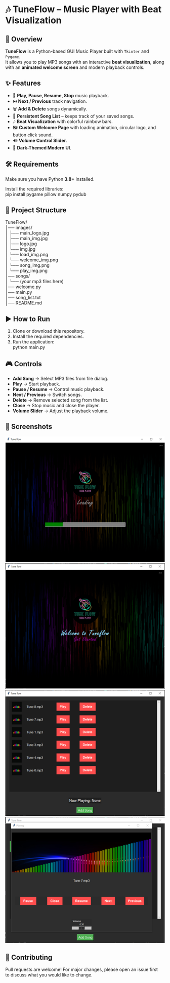 # 🎶 TuneFlow – Music Player with Beat Visualization  

## 📌 Overview  
**TuneFlow** is a Python-based GUI Music Player built with `Tkinter` and `Pygame`.  
It allows you to play MP3 songs with an interactive **beat visualization**, along with an **animated welcome screen** and modern playback controls.  

## ✨ Features  
- 🎼 **Play, Pause, Resume, Stop** music playback.  
- ⏮️ **Next / Previous** track navigation.  
- 🗑️ **Add & Delete** songs dynamically.  
- 📂 **Persistent Song List** – keeps track of your saved songs.  
- 🎶 **Beat Visualization** with colorful rainbow bars.  
- 🖼️ **Custom Welcome Page** with loading animation, circular logo, and button click sound.  
- 🔊 **Volume Control Slider**.  
- 🎨 **Dark-Themed Modern UI**.  

## 🛠️ Requirements  
Make sure you have Python **3.8+** installed.  

Install the required libraries:  
pip install pygame pillow numpy pydub

## 📂 Project Structure  
TuneFlow/  
│── images/   
│ ├── main_logo.jpg  
│ ├── main_img.jpg  
│ ├── logo.jpg  
│ └── img.jpg  
│ └── load_img.png  
│ └── welcome_img.png  
│ └── song_img.png  
│ └── play_img.png  
│── songs/  
│ └── (your mp3 files here)  
│── welcome.py  
│── main.py  
│── song_list.txt  
│── README.md

## ▶️ How to Run  
1. Clone or download this repository.  
2. Install the required dependencies.  
3. Run the application:  
python main.py

## 🎮 Controls  
- **Add Song** → Select MP3 files from file dialog.  
- **Play** → Start playback.  
- **Pause / Resume** → Control music playback.  
- **Next / Previous** → Switch songs.  
- **Delete** → Remove selected song from the list.  
- **Close** → Stop music and close the player.  
- **Volume Slider** → Adjust the playback volume.  

## 📸 Screenshots
![Load Screen](images/load_img.png)
![Welcome Screen](images/welcome_img.png)
![Songs Screen](images/song_img.png)
![Play Screen](images/play_img.png)


## 🤝 Contributing
Pull requests are welcome! For major changes, please open an issue first  
to discuss what you would like to change.
